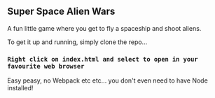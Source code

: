 ## Super Space Alien Wars

A fun little game where you get to fly a spaceship and shoot aliens.

To get it up and running, simply clone the repo...

### `Right click on index.html and select to open in your favourite web browser`

Easy peasy, no Webpack etc etc... you don't even need to have Node installed!